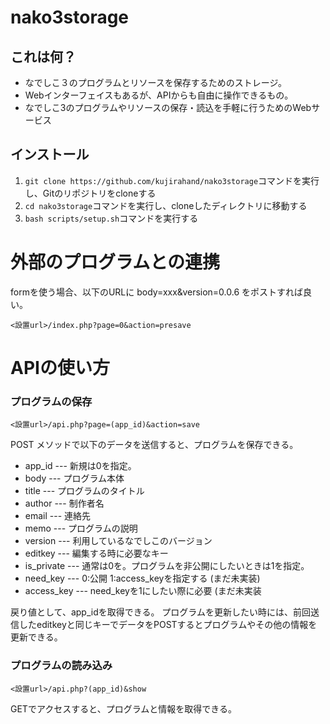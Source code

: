 # nako3storage

## これは何？

- なでしこ３のプログラムとリソースを保存するためのストレージ。
- Webインターフェイスもあるが、APIからも自由に操作できるもの。
- なでしこ3のプログラムやリソースの保存・読込を手軽に行うためのWebサービス

## インストール

1. `git clone https://github.com/kujirahand/nako3storage`コマンドを実行し、Gitのリポジトリをcloneする
1. `cd nako3storage`コマンドを実行し、cloneしたディレクトリに移動する
1. `bash scripts/setup.sh`コマンドを実行する

# 外部のプログラムとの連携

formを使う場合、以下のURLに body=xxx&version=0.0.6 をポストすれば良い。

```
<設置url>/index.php?page=0&action=presave
```

# APIの使い方

### プログラムの保存

```
<設置url>/api.php?page=(app_id)&action=save
```

POST メソッドで以下のデータを送信すると、プログラムを保存できる。

- app_id --- 新規は0を指定。
- body --- プログラム本体
- title --- プログラムのタイトル
- author --- 制作者名
- email --- 連絡先
- memo --- プログラムの説明
- version --- 利用しているなでしこのバージョン
- editkey --- 編集する時に必要なキー
- is_private --- 通常は0を。プログラムを非公開にしたいときは1を指定。
- need_key --- 0:公開 1:access_keyを指定する (まだ未実装)
- access_key --- need_keyを1にしたい際に必要 (まだ未実装

戻り値として、app_idを取得できる。
プログラムを更新したい時には、前回送信したeditkeyと同じキーでデータをPOSTするとプログラムやその他の情報を更新できる。

### プログラムの読み込み

```
<設置url>/api.php?(app_id)&show
```

GETでアクセスすると、プログラムと情報を取得できる。
